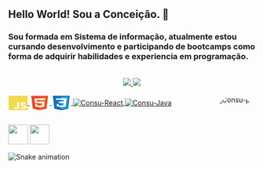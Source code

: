 ## Hello World! Sou a Conceição. 👋
### Sou formada em Sistema de informação, atualmente estou cursando desenvolvimento e participando de bootcamps como forma de adquirir habilidades e experiencia em programação.<br> 
<br>
<div align="center">
  <a href="https://github.com/conceicao-peres">
  <img height="180em" src="https://github-readme-stats.vercel.app/api?username=conceicao-peres&show_icons=true&theme=Light_high_contrast&include_all_commits=true&count_private=true"/>
  <img height="180em" src="https://github-readme-stats.vercel.app/api/top-langs/?username=conceicao-peres&layout=compact&langs_count=7&theme=Light_high_contrast"/>
</div>

  <div style="display: inline_block"><br>
  <img align="center" alt="Consu-Js" height="30" width="40" src="https://raw.githubusercontent.com/devicons/devicon/master/icons/javascript/javascript-plain.svg">
  <img align="center" alt="Consu-HTML" height="30" width="40" src="https://raw.githubusercontent.com/devicons/devicon/master/icons/html5/html5-original.svg">
  <img align="center" alt="Consu-CSS" height="30" width="40" src="https://raw.githubusercontent.com/devicons/devicon/master/icons/css3/css3-original.svg">
  <img align="center" alt="Consu-React" height="35" width="40" src="https://cdn-icons-png.flaticon.com/128/1126/1126012.png">

  <img align="center" alt="Consu-Java" height="35" width="45" src="https://cdn-icons-png.flaticon.com/128/226/226777.png">


  <img align="right" alt="Consu-pic" height="150" style="border-radius:50px;" src="https://c.tenor.com/w3APLkMuTX0AAAAC/computer-work.gif">
</div>
  
   ##

  <div> 
  
  <a href="https://www.linkedin.com/in/conceicao-peres-da-silva" target="_blank"><img height="40" width="40" src="https://cdn-icons-png.flaticon.com/128/179/179330.png" target="_blank"></a> 
  <a href="https://conceicao-peres.github.io/Portfolio-Conceicao" target="_blank"><img height="40" width="40" src="https://cdn-icons-png.flaticon.com/128/919/919847.png" target="_blank"></a> 
  

   ![Snake animation](https://github.com/conceicao-peres/conceicao-peres/blob/output/github-contribution-grid-snake.svg)

 
</div>


